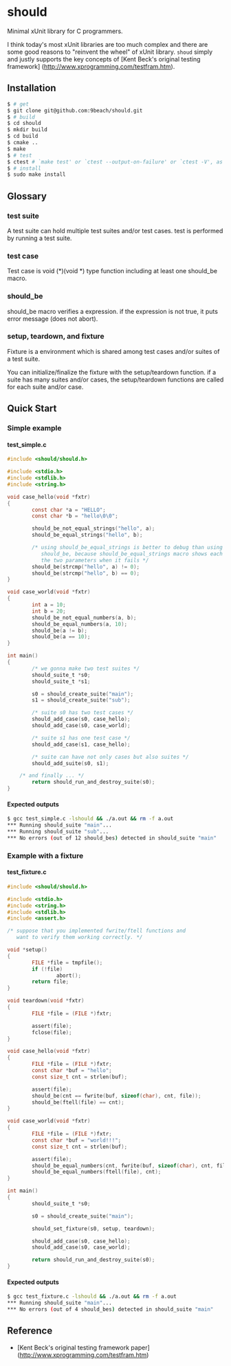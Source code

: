 # should

Minimal xUnit library for C programmers.

I think today's most xUnit libraries are too much complex and there are
some good reasons to "reinvent the wheel" of xUnit library. `shoud` simply and 
justly supports the key concepts of [Kent Beck's original testing framework]
(http://www.xprogramming.com/testfram.htm).

## Installation

```bash
$ # get
$ git clone git@github.com:9beach/should.git
$ # build
$ cd should
$ mkdir build
$ cd build
$ cmake ..
$ make
$ # test
$ ctest # `make test' or `ctest --output-on-failure' or `ctest -V', as you like
$ # install
$ sudo make install
```

## Glossary

### test suite

A test suite can hold multiple test suites and/or test cases. test is performed 
by running a test suite.

### test case

Test case is void (*)(void *) type function including at least one should_be 
macro.

### should_be

should_be macro verifies a expression. if the expression is not true, it puts 
error message (does not abort).

### setup, teardown, and fixture

Fixture is a environment which is shared among test cases and/or suites of a 
test suite.

You can initialize/finalize the fixture with the setup/teardown function. if a 
suite has many suites and/or cases, the setup/teardown functions are called 
for each suite and/or case.

## Quick Start

### Simple example
#### test_simple.c
```C
#include <should/should.h>

#include <stdio.h>
#include <stdlib.h>
#include <string.h>

void case_hello(void *fxtr)
{
        const char *a = "HELLO";
        const char *b = "hello\0\0";

        should_be_not_equal_strings("hello", a);
        should_be_equal_strings("hello", b);

        /* using should_be_equal_strings is better to debug than using
           should_be, because should_be_equal_strings macro shows each value of
           the two parameters when it fails */
        should_be(strcmp("hello", a) != 0);
        should_be(strcmp("hello", b) == 0);
}

void case_world(void *fxtr)
{
        int a = 10;
        int b = 20;
        should_be_not_equal_numbers(a, b);
        should_be_equal_numbers(a, 10);
        should_be(a != b);
        should_be(a == 10);
}

int main()
{
        /* we gonna make two test suites */
        should_suite_t *s0;
        should_suite_t *s1;

        s0 = should_create_suite("main");
        s1 = should_create_suite("sub");

        /* suite s0 has two test cases */
        should_add_case(s0, case_hello);
        should_add_case(s0, case_world);

        /* suite s1 has one test case */
        should_add_case(s1, case_hello);

        /* suite can have not only cases but also suites */
        should_add_suite(s0, s1);

	/* and finally ... */
        return should_run_and_destroy_suite(s0);
}
```

#### Expected outputs
```bash
$ gcc test_simple.c -lshould && ./a.out && rm -f a.out
*** Running should_suite "main"...
*** Running should_suite "sub"...
*** No errors (out of 12 should_bes) detected in should_suite "main"
```

### Example with a fixture
#### test_fixture.c
```C
#include <should/should.h>

#include <stdio.h>
#include <string.h>
#include <stdlib.h>
#include <assert.h>

/* suppose that you implemented fwrite/ftell functions and 
   want to verify them working correctly. */

void *setup()
{
        FILE *file = tmpfile();
        if (!file)
                abort();
        return file;
}

void teardown(void *fxtr)
{
        FILE *file = (FILE *)fxtr;

        assert(file);
        fclose(file);
}

void case_hello(void *fxtr)
{
        FILE *file = (FILE *)fxtr;
        const char *buf = "hello";
        const size_t cnt = strlen(buf);

        assert(file);
        should_be(cnt == fwrite(buf, sizeof(char), cnt, file));
        should_be(ftell(file) == cnt);
}

void case_world(void *fxtr)
{
        FILE *file = (FILE *)fxtr;
        const char *buf = "world!!!";
        const size_t cnt = strlen(buf);

        assert(file);
        should_be_equal_numbers(cnt, fwrite(buf, sizeof(char), cnt, file));
        should_be_equal_numbers(ftell(file), cnt);
}

int main()
{
        should_suite_t *s0;

        s0 = should_create_suite("main");

        should_set_fixture(s0, setup, teardown);

        should_add_case(s0, case_hello);
        should_add_case(s0, case_world);

        return should_run_and_destroy_suite(s0);
}
```

#### Expected outputs
```bash
$ gcc test_fixture.c -lshould && ./a.out && rm -f a.out
*** Running should_suite "main"...
*** No errors (out of 4 should_bes) detected in should_suite "main"
```

## Reference
* [Kent Beck's original testing framework paper]
(http://www.xprogramming.com/testfram.htm)
